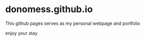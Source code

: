# donomess.github.io

This github pages serves as my personal webpage and portfolio

enjoy your stay
